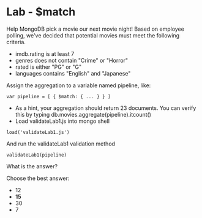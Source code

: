 # Lab - $match

Help MongoDB pick a movie our next movie night! Based on employee polling, we've decided that potential movies must meet the following criteria.

- imdb.rating is at least 7
- genres does not contain "Crime" or "Horror"
- rated is either "PG" or "G"
- languages contains "English" and "Japanese"

Assign the aggregation to a variable named pipeline, like:

```
var pipeline = [ { $match: { ... } } ]
```

- As a hint, your aggregation should return 23 documents. You can verify this by typing db.movies.aggregate(pipeline).itcount()
- Load validateLab1.js into mongo shell

```
load('validateLab1.js')
```

And run the validateLab1 validation method

```
validateLab1(pipeline)
```

What is the answer?

Choose the best answer:

- 12
- **15**
- 30
- 7
